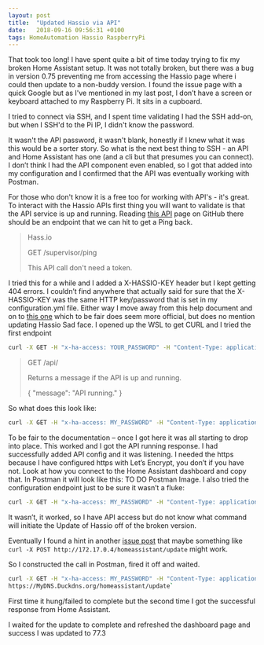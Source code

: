 ```yaml
---
layout: post
title:  "Updated Hassio via API"
date:   2018-09-16 09:56:31 +0100
tags: HomeAutomation Hassio RaspberryPi
---
```


That took too long! I have spent quite a bit of time today trying to fix my broken Home Assistant setup. It was not totally broken, but there was a bug in version 0.75 preventing me from accessing the Hassio page where i could then update to a non-buddy version. I found the issue page with a quick Google but as I've mentioned in my last post, I don’t have a screen or keyboard attached to my Raspberry Pi. It sits in a cupboard.

I tried to connect via SSH, and I spent time validating I had the SSH add-on, but when I SSH'd to the Pi IP, I didn't know the password.

It wasn't the API password, it wasn't blank, honestly if I knew what it was this would be a sorter story.
So what is the next best thing to SSH - an API and Home Assistant has one (and a cli but that presumes you can connect). I don’t think I had the API component even enabled, so I got that added into my configuration and I confirmed that the API was eventually working with Postman. 

For those who don't know it is a free too for working with API's - it's great.
To interact with the Hassio APIs first thing you will want to validate is that the API service is up and running. Reading <a href="https://github.com/home-assistant/hassio/blob/dev/API.md"> this API</a> page on GitHub there should be an endpoint that we can hit to get a Ping back.

 > Hass.io
 > 
 > GET /supervisor/ping
 >
 > This API call don't need a token.

I tried this for a while and I added a X-HASSIO-KEY header but I kept getting 404 errors. I couldn’t find anywhere that actually said for sure that the X-HASSIO-KEY was the same HTTP key/password that is set in my configuration.yml file. Either way I move away from this help document and on to <a href="https://developers.home-assistant.io/docs/en/external_api_rest.html">this one</a> which to be fair does seem more official, but does no mention updating Hassio Sad face.
I opened up the WSL to get CURL and I tried the first endpoint

```bash
curl -X GET -H "x-ha-access: YOUR_PASSWORD" -H "Content-Type: application/json" http://IP_ADDRESS:8123/ENDPOINT
```

> GET /api/
> 
> Returns a message if the API is up and running.
> 
>  {
>    "message": "API running."
>  }

So what does this look like:

```bash
curl -X GET -H "x-ha-access: MY_PASSWORD" -H "Content-Type: application/json" https://MyDNS.Duckdns.org/API`
```

To be fair to the documentation – once I got here it was all starting to drop into place. This worked and I got the API running response. I had successfully added API config and it was listening. 
I needed the https because I have configured https with Let’s Encrypt, you don’t if you have not. Look at how you connect to the Home Assistant dashboard and copy that.
In Postman it will look like this:
TO DO Postman Image.
I also tried the configuration endpoint just to be sure it wasn’t a fluke: 

```bash
curl -X GET -H "x-ha-access: MY_PASSWORD" -H "Content-Type: application/json" https://MyDNS.Duckdns.org/API/Config`
```

It wasn’t, it worked, so I have API access but do not know what command will initiate the Update of Hassio off of the broken version.

Eventually I found a hint in another [issue post](href="https://community.home-assistant.io/t/hass-io-not-running-after-upgrade/23980") that maybe something like `curl -X POST http://172.17.0.4/homeassistant/update` might work.

So I constructed the call in Postman, fired it off and waited.

```bash
curl -X GET -H "x-ha-access: MY_PASSWORD" -H "Content-Type: application/json" 
https://MyDNS.Duckdns.org/homeassistant/update`
```

First time it hung/failed to complete but the second time I got the successful response from Home Assistant.

I waited for the update to complete and refreshed the dashboard page and success I was updated to 77.3

